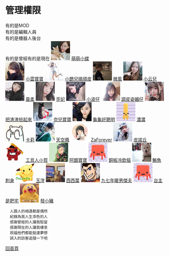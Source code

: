 # 管理權限  
有的是MOD  
有的是編輯人員  
有的是機器人後台  
有的是曾經有的是現在
![](大頭照/butterflyouox60) [萌萌小蝶](https://twitch.tv/butterflyouo)  
![](大頭照/babybaby1111x60) [小雲寶寶](https://twitch.tv/babybaby1111)
![](大頭照/chiue9493x60) [小鵲兒搞頑皮](https://twitch.tv/chiue9493)
![](大頭照/breeze0920x60) [微風](https://twitch.tv/breeze0920)
![](大頭照/elsa0704x60) [小云兒](https://twitch.tv/elsa0704)
![](大頭照/rou0629x60) [晨柔](https://twitch.tv/rou0629)
![](大頭照/butter870519x60) [歪妃](https://twitch.tv/butter870519)
![](大頭照/mybabykiss520x60) [小波仔](https://twitch.tv/mybabykiss520)
![](大頭照/alongz_x60) [調皮姿媚仔](https://twitch.tv/alongz_)
![](大頭照/baso0416x60) [把渣渣撿起來](https://twitch.tv/baso0416)
![](大頭照/nai0529x60) [奈兒寶寶](https://twitch.tv/nai0529)
![](大頭照/hare0o0cheerx60) [龜龜好聰明](https://twitch.tv/hare0o0cheer)
![](大頭照/zxc37102x60) [濃濃](https://twitch.tv/zxc37102)
![](大頭照/kyaryqx60) [卡莉](https://twitch.tv/kyaryq)
![](大頭照/takuto_skyx60) [天空醬](https://twitch.tv/takuto_sky)
![](大頭照/zaforeverx60) [ZaForever](https://twitch.tv/zaforever)
![](大頭照/tachilolzx60) [皮諾丘](https://twitch.tv/tachilolz)
![](大頭照/shiauherx60) [工具人小賀](https://twitch.tv/shiauher)
![](大頭照/silver0301x60) [阿銀寶寶](https://twitch.tv/silver0301)
![](大頭照/user86418641x60) [銅板冷欽摳](https://twitch.tv/user86418641)
![](大頭照/tuna0127x60) [鮪魚刺身](https://twitch.tv/tuna0127)
![](大頭照/shiutomx60) [玉漟](https://twitch.tv/shiutom)
![](大頭照/yeh_changx60) [西西葉](https://twitch.tv/yeh_chang)
![](大頭照/jeffchoux60) [九七年暖男傑夫](https://twitch.tv/jeffchou)
![](大頭照/resver5x60) [台主是肥宅](https://twitch.tv/resver5)
![](大頭照/az12345685x60) [發小豬](https://twitch.tv/az12345685)

      人跟人的相遇都是偶然  
      紀錄為我人生添色的人  
      感謝曾經的人讓我駐留  
      感謝現在的人讓我棲息  
      祝福他們都能抵達夢想  
      誤入的訪客追隨一下吧

[回首頁](README.md)
